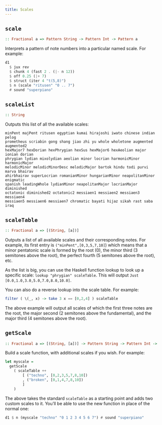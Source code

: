 ```yaml
---
title: Scales
---
```


## `scale`

```haskell
:: Fractional a => Pattern String -> Pattern Int -> Pattern a
```

Interprets a pattern of note numbers into a particular named scale. For example:

```haskell
d1
  $ jux rev
  $ chunk 4 (fast 2 . (|- n 12))
  $ off 0.25 (|+ 7)
  $ struct (iter 4 "t(5,8)")
  $ n (scale "ritusen" "0 .. 7")
  # sound "superpiano"
```

## `scaleList`

```haskell
:: String
```

Outputs this list of all the available scales:

```
minPent majPent ritusen egyptian kumai hirajoshi iwato chinese indian pelog
prometheus scriabin gong shang jiao zhi yu whole wholetone augmented augmented2
hexMajor7 hexDorian hexPhrygian hexSus hexMajor6 hexAeolian major ionian dorian
phrygian lydian mixolydian aeolian minor locrian harmonicMinor harmonicMajor
melodicMinor melodicMinorDesc melodicMajor bartok hindu todi purvi marva bhairav
ahirbhairav superLocrian romanianMinor hungarianMinor neapolitanMinor enigmatic
spanish leadingWhole lydianMinor neapolitanMajor locrianMajor diminished
octatonic diminished2 octatonic2 messiaen1 messiaen2 messiaen3 messiaen4
messiaen5 messiaen6 messiaen7 chromatic bayati hijaz sikah rast saba iraq
```

## `scaleTable`

```haskell
:: Fractional a => [(String, [a])]
```

Outputs a list of all available scales and their corresponding notes. For
example, its first entry is `("minPent",[0,3,5,7,10]`) which means that
a minor pentatonic scale is formed by the root (0), the minor third (3 semitones
above the root), the perfect fourth (5 semitones above the root), etc.

As the list is big, you can use the Haskell function lookup to look up a
specific scale: `lookup "phrygian" scaleTable`. This will output
`Just [0.0,1.0,3.0,5.0,7.0,8.0,10.0]`.

You can also do a reverse lookup into the scale table. For example:

```haskell
filter ( \(_, x) -> take 3 x == [0,2,4] ) scaleTable
```

The above example will output all scales of which the first three notes are
the root, the major second (2 semitones above the fundamental), and the major
third (4 semitones above the root).

## `getScale`

```haskell
:: Fractional a => [(String, [a])] -> Pattern String -> Pattern Int -> Pattern a
```

Build a scale function, with additional scales if you wish. For example:

```haskell
let myscale =
  getScale
    ( scaleTable ++
        [ ("techno", [0,2,3,5,7,8,10])
        , ("broken", [0,1,4,7,8,10])
        ]
    )
```

The above takes the standard `scaleTable` as a starting point and adds two custom scales to it. You’ll be able to use the new function in place of the normal one:

```haskell
d1 $ n (myscale "techno" "0 1 2 3 4 5 6 7") # sound "superpiano"
```

